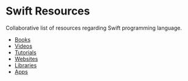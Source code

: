 Swift Resources
===============

Collaborative list of resources regarding Swift programming language.

- [Books](#books)
- [Videos](#guides)
- [Tutorials](#playgrounds)
- [Websites](#demo)
- [Libraries](#libraries)
- [Apps](#libs)
